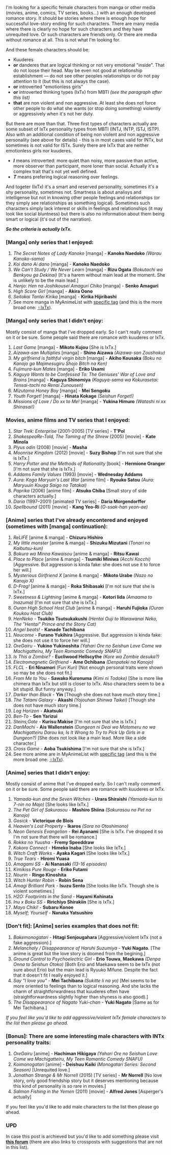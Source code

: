 I'm looking for a specific female characters from manga or other media (movies, anime, comics, TV series, books...) with an enough developed romance story. It should be stories where there is enough hope for successful love-story ending for such characters. There are many media where there is clearly no hope for such characters and they have unrequited love. Or such characters are friends only. Or there are media without romance at all. This is not what I'm looking for.

And these female characters should be:

- Kuuderes
- **or** danderes that are logical thinking or not very emotional "inside". That do not loose their head. May be even not good at relationship establishment — do not see other peoples relationships or do not pay attention to it (but this is not always the case).
- **or** introverted "emotionless girls"
- **or** introverted thinking types (IxTx) from MBTI *(see the paragraph after this list)*
- **that** are non violent and non aggressive. At least she does not force other people to do what she wants (or stop doing something​) violently or aggressively when it's not her duty.

But there are more than that. Three first types of characters actually are some subset of IxTx personality types from MBTI (INTJ, INTP, ISTJ, ISTP). Also with an additional condition of being non violent and non aggressive personality (see above for details) - this is in most cases valid for INTx, but sometimes is not valid for ISTx. Surely there are IxTx that are neither emotionless girls nor kuuderes.

- ***I*** means introverted: more quiet than noisy, more passive than active, more observer than participant, more loner than social. Actually it's a complex trait that's not yet well defined.
- ***T*** means prefering logical reasoning over feelings.

And togeter (IxTx) it's a smart and reserved personality, sometimes it's a shy personality, sometimes not. Smartness is about analisys and intelligense but not in knowing other people feelings and relationships (or they simply see relationships as something logical). Sometimes such characters simply lack interest or skills in feelings and relationships (it may look like social bluntness) but there is also no information about them being smart or logical (it's out of the narration).

***So the criteria is actually IxTx.***

### [Manga] only series that I enjoyed:

1. *The Secret Notes of Lady Kanoko* [manga] - **Kanoko Naedoko** *(Warau Kanoko-sama)*
2. *Koi dano Ai dano* [manga] - **Kanoko Naedoko**
3. *We Can't Study / We Never Learn* [manga] - **Rizu Ogata** *(Bokutachi wa Benkyou ga Dekinai)* [It's a harem without main lead at the moment. She is unlikely to be the main lead.]
4. *Henjo: Hen na Joshikousei Amaguri Chiko* [manga] - **Senko Amaguri**
5. *High Score Girl* [manga] - **Akira Oono**
6. *Seitokai Tantei Kirika* [manga] - **Kirika Hijiribashi**
7. See more manga in MyAnimeList with [specific tag](https://myanimelist.net/mangalist/kiwi0fruit?status=7&tag=2list) (and this is the more broad one: [♀IxTx](https://myanimelist.net/mangalist/kiwi0fruit?status=7&tag=%E2%99%80IxTx)).

### [Manga] only series that I didn't enjoy:

Mostly consist of manga that I've dropped early. So I can't really comment on it or be sure. Some people said there are romance with kuuderes or IxTx.

1. *Last Game* [manga] - **Mikoto Kujou** [She is IxTx.]
2. *Aizawa-san Multiplies* [manga] - **Shino Aizawa** *(Aizawa-san Zoushoku)*
3. *My girlfriend is faithful virgin bitch* [manga] - **Akiho Kousaka** *(Boku no Kanojo ga Majimesugiru Shojo Bitch na Ken)*
4. *Fujimura-kun Mates* [manga] - **Eriko Usami**
5. *Kaguya Wants to be Confessed To: The Geniuses' War of Love and Brains* [manga] - **Kaguya Shinomiya** *(Kaguya-sama wa Kokurasetai: Tensai-tachi no Renai Zunousen)*
6. *Mizutama Honey Boy* [manga] - **Mei Sengoku**
7. *Youth Forget!* [manga] - **Hinata Kokage** *(Seishun Forget!)*
8. *Missions of Love / Do xx to Me!* [manga] - **Yukina Himuro** *(Watashi ni xx Shinasai!)*

### Movies, anime films and TV series that I enjoyed:

1. *Star Trek: Enterprise* (2001–2005) [TV series] - **T'Pol**
2. *ShakespeaRe-Told, The Taming of the Shrew* (2005) [movie] - **Kate Minola**
3. *Plyus odin* (2008) [movie] - **Masha**
4. *Moonrise Kingdom* (2012) [movie] - **Suzy Bishop** [I'm not sure that she is IxTx.]
5. *Harry Potter and the Methods of Rationality* [book] - **Hermione Granger** [I'm not sure that she is IxTx.]
6. *Addams Family Values* (1993) [movie] - **Wednesday Addams**
7. *Aura: Koga Maryuin's Last War* [anime film] - **Ryouko Satou** *(Aura: Maryuuin Kouga Saigo no Tatakai)*
8. *Paprika* (2006) [anime film] - **Atsuko Chiba** [Small story of side characters actually.]
9. *Daria* (1997–2001) [animated TV series] - **Daria Morgendorffer**
10. *Spellbound* (2011) [movie] - **Kang Yeo-Ri** *(O-ssak-han yeon-ae)*

### [Anime] series that I've already encontered and enjoyed (sometimes with [manga] continuation):

1. *ReLIFE* [anime & manga] - **Chizuru Hishiro**
2. *My little monster* [anime & manga] - **Shizuku Mizutani** *(Tonari no Kaibutsu-kun)*
3. *Bokura wa Minna Kawaisou* [anime & manga] - **Ritsu Kawai**
4. *Place to Place* [anime & manga] - **Tsumiki Miniwa** *(Acchi Kocchi)* [Aggressive. But aggression is kinda fake: she does not use it to force her will.]
5. *Mysterious Girlfriend X* [anime & manga] - **Mikoto Urabe** *(Nazo no Kanojo X)*
6. *D-Frag!* [anime & manga] - **Roka Shibasaki** [I'm not sure that she is IxTx.]
7. *Sweetness & Lightning* [anime & manga] - **Kotori Iida** *(Amaama to Inazuma)* [I'm not sure that she is IxTx.]
8. *Ouran High School Host Club* [anime & manga] - **Haruhi Fujioka** *(Ouran Koukou Host Club)*
9. *HenNeko* - **Tsukiko Tsutsukakushi** *(Hentai Ouji to Warawanai Neko, The "Hentai" Prince and the Stony Cat)*
10. *Angel beats!* - **Kanade Tachibana**
11. *Noucome* - **Furano Yukihira** [Aggressive. But aggression is kinda fake: she does not use it to force her will.]
12. *OreGairu* - **Yukino Yukinoshita** *(Yahari Ore no Seishun Love Come wa Machigatteiru, My Teen Romantic Comedy SNAFU)*  
13. *Is This a Zombie?* - **Eucliwood Hellscythe** *(Kore wa Zombie desuka?)*
14. *Electromagnetic Girlfriend* - **Ame Ochibana** *(Denpateki na Kanojo)*
15. *FLCL* - **Eri Ninamori** *(Furi Kuri)* [Not enough personal traits were shown so may be she does not fit.]
16. *From Me to You* - **Sawako Kuronuma** *(Kimi ni Todoke)* [She is more like chimera than IxTx but still is closer to IxTx. Also characters seem to be a bit stupid. But funny anyway.]
17. *Darker than Black* - **Yin** [Though she does not have much story time.]
18. *The Tatami Galaxy* - **Akashi** *(Yojouhan Shinwa Taikei)* [Though she does not have much story time.]
19. *Log Horizon* - **Akatsuki**
20. *Ben-To* - **Sen Yarizui**
21. *Steins;Gate* - **Kurisu Makise** [I'm not sure that she is IxTx.]
22. *DanMachi* - **Ais Wallenstein** *(Dungeon ni Deai wo Motomeru no wa Machigatteiru Darou ka, Is It Wrong to Try to Pick Up Girls in a Dungeon?)* [She does not look like a main lead. More like a side character.]
23. *Cross Game* - **Aoba Tsukishima** [I'm not sure that she is IxTx.]
24. See more anime are in MyAnimeList with [specific tag](https://myanimelist.net/animelist/kiwi0fruit?status=7&tag=2list) (and this is the more broad one: [♀IxTx](https://myanimelist.net/animelist/kiwi0fruit?status=7&tag=%E2%99%80IxTx)).

### [Anime] series that I didn't enjoy:

Mostly consist of anime that I've dropped early. So I can't really comment on it or be sure. Some people said there are romance with kuuderes or IxTx.

1. *Yamada-kun and the Seven Witches* - **Urara Shiraishi** *(Yamada-kun to 7-nin no Majo)* [She looks like IxTx.]
2. *The Pet Girl of Sakurasou* - **Mashiro Shiina** *(Sakurasou no Pet na Kanojo)*
3. *Gosick* - **Victorique de Blois**
4. *Heaven's Lost Property* - **Ikaros** *(Sora no Otoshimono)*
5. *Neon Genesis Evangelion* - **Rei Ayanami** [She is IxTx. I've dropped it so I'm not sure that there will be romance.]
6. *Rokka no Yuusha* - **Fremy Speeddraw**
7. *Kokoro Connect* - **Himeko Inaba** [She looks like IxTx.]
8. *Witch Craft Works* - **Ayaka Kagari** [She looks like IxTx.]
9. *True Tears* - **Hiromi Yuasa**
10. *Amagami SS* - **Ai Nanasaki** *(13-16 episodes)*
11. *Kimikiss Pure Rouge* - **Eriko Futami**
12. *Nourin* - **Ringo Kinoshita**
13. *Witch Hunter Robin* - **Robin Sena**
14. *Amagi Brilliant Park* - **Isuzu Sento** [She looks like IxTx. Though she is violent sometimes.]
15. *H2O: Footprints in the Sand* - **Hayami Kohinata**
16. *Inu x Boku SS* - **Ririchiyo Shirakiin** [She is IxTx.]
17. *Mayo Chiki!* - **Subaru Konoe**
18. *Myself; Yourself* - **Nanaka Yatsushiro**

### [Don't fit]: [Anime] series examples that does not fit:

1. *Bakemonogatari* - **Hitagi Senjougahara** [Aggressive/violent IxTx (not a fake aggression).]
2. *Melancholy / Disappearance of Haruhi Suzumiya* - **Yuki Nagato**. [The anime is great but the love story is doomed from the begining.]
3. *Ground Control to Psychoelectric Girl* - **Erio Touwa**, **Maekawa** *(Denpa Onna to Seishun Otoko)* [Both Erio and Maekawa seem to be IxTx (not sure about Erio) but the main lead is Ryuuko Mifune. Despite the fact that it doesn't fit I really enjoyed it.]
4. *Say "I love you"* - **Mei Tachibana** *(Sukitte Ii na yo)* [Mei seems to be more oriented to feelings than to logical reasoning. And she lacks the charm of straightforwardness that kuuderes often have (straightforwardness slightly higher than shyness is also good).]
5. *The Disappearance of Nagato Yuki-chan* - **Yuki Nagato** [Same as for Mei Tachibana.]

*If you feel like you'd like to add aggressive/violent IxTx female characters to the list then please go ahead.*

### [Bonus]: There are some interesting male characters with INTx personality traits:

1. *OreGairu* [anime] - **Hachiman Hikigaya** *(Yahari Ore no Seishun Love Come wa Machigatteiru, My Teen Romantic Comedy SNAFU)*
2. *Koimonogatari* [anime] - **Deishuu Kaiki** *(Monogatari Series: Second Season)* [Unrequited love.]
3. *Jonathan Strange & Mr Norrell* (2015) [TV series] - **Mr Norrell** [No love story, only good friendship story but it deserves mentioning because this kind of personality is so rare in movies.]
4. *Salmon Fishing in the Yemen* (2011) [movie] - **Alfred Jones** [Asperger's actually]

If you feel like you'd like to add male characters to the list then please go ahead.

### UPD

In case this post is archieved but you'd like to add something please visit [**this forum**](https://myanimelist.net/forum/?topicid=1459621) (there are also links to crossposts with suggestions that are not in this list).

